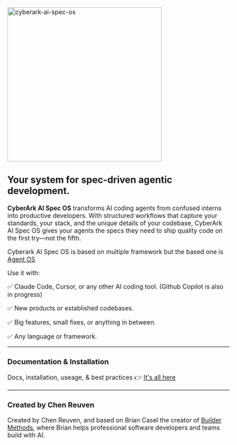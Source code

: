 <img width="350" height="350" alt="cyberark-ai-spec-os" src="assets/cyberark-ai-spec-os.png" />

## Your system for spec-driven agentic development.

**CyberArk AI Spec OS** transforms AI coding agents from confused interns into productive developers. With structured workflows that capture your standards, your stack, and the unique details of your codebase, CyberArk AI Spec OS gives your agents the specs they need to ship quality code on the first try—not the fifth.

Cyberark AI Spec OS is based on multiple framework but the based one is [Agent OS](https://ChenReuven.com/cyberark-ai-spec-os)

Use it with:

✅ Claude Code, Cursor, or any other AI coding tool. (Github Copilot is also in progress)

✅ New products or established codebases.

✅ Big features, small fixes, or anything in between.

✅ Any language or framework.

---

### Documentation & Installation

Docs, installation, useage, & best practices 👉 [It's all here](https://ChenReuven.com/cyberark-ai-spec-os)

---

### Created by Chen Reuven

Created by Chen Reuven, and based on Brian Casel the creator of [Builder Methods](https://ChenReuven.com), where Brian helps professional software developers and teams build with AI.


